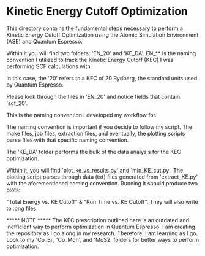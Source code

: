 # Kinetic Energy Cutoff Optimization
This directory contains the fundamental steps necessary to perform a 
Kinetic Energy Cutoff Optimization using the Atomic Simulation Environment (ASE) and Quantum Espresso.

Within it you will find two folders: 'EN_20' and 'KE_DA'. EN_** is the naming convention
I utilized to track the Kinetic Energy Cutoff (KEC) I was performing SCF calculations with.

In this case, the '20' refers to a KEC of 20 Rydberg, the standard units used by Quantum Espresso. 

Please look through the files in 'EN_20' and notice fields that contain 'scf_20'.

This is the naming convention I developed my workflow for. 

The naming convention is important if you decide to follow my script. The make files, job files, extraction files, and eventually, 
the plotting scripts parse files with that specific naming convention.

The 'KE_DA' folder performs the bulk of the data analysis for the KEC optimization. 

Within it, you will find 'plot_ke_vs_results.py' and 'min_KE_cut.py'. The plotting script parses through data (txt)
files generated from 'extract_KE.py' with the aforementioned naming convention. Running it should produce two plots: 

"Total Energy vs. KE Cutoff" & "Run Time vs. KE Cutoff". They will also write
to .png files.


***** NOTE *****
The KEC prescription outlined here is an outdated and inefficient way to perform optimization in Quantum Espresso.
I am creating the repository as I go along in my research. Therefore, I am learning as I go.
Look to my 'Co_Bi', 'Co_Mon', and 'MoS2' folders for better ways to perform optimization.
